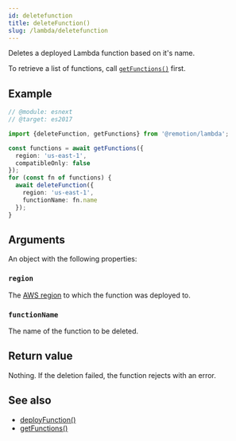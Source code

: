 ```yaml
---
id: deletefunction
title: deleteFunction()
slug: /lambda/deletefunction
---
```


Deletes a deployed Lambda function based on it's name.

To retrieve a list of functions, call [`getFunctions()`](/docs/lambda/getfunctions) first.

## Example

```ts twoslash
// @module: esnext
// @target: es2017

import {deleteFunction, getFunctions} from '@remotion/lambda';

const functions = await getFunctions({
  region: 'us-east-1',
  compatibleOnly: false
});
for (const fn of functions) {
  await deleteFunction({
    region: 'us-east-1',
    functionName: fn.name
  });
}
```

## Arguments

An object with the following properties:

### `region`

The [AWS region](/docs/lambda/region-selection) to which the function was deployed to.

### `functionName`

The name of the function to be deleted.

## Return value

Nothing. If the deletion failed, the function rejects with an error.

## See also

- [deployFunction()](/docs/lambda/deployfunction)
- [getFunctions()](/docs/lambda/getfunctions)

